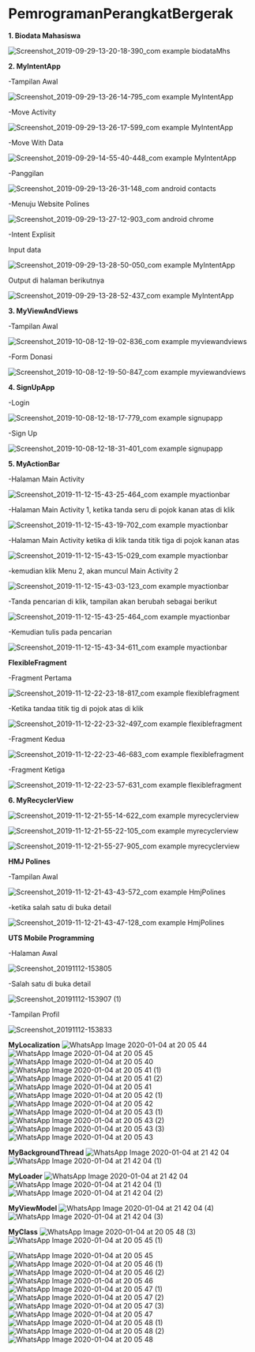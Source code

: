 # PemrogramanPerangkatBergerak

**1. Biodata Mahasiswa**

![Screenshot_2019-09-29-13-20-18-390_com example biodataMhs](https://user-images.githubusercontent.com/54838050/65828984-09abc000-e2cb-11e9-8dde-1a15dfb2b7c6.png)

**2. MyIntentApp**

-Tampilan Awal

![Screenshot_2019-09-29-13-26-14-795_com example MyIntentApp](https://user-images.githubusercontent.com/54838050/65828981-087a9300-e2cb-11e9-8278-92ef73271427.png)

-Move Activity

![Screenshot_2019-09-29-13-26-17-599_com example MyIntentApp](https://user-images.githubusercontent.com/54838050/65828993-103a3780-e2cb-11e9-8ed0-990185e91f5e.png)

-Move With Data

![Screenshot_2019-09-29-14-55-40-448_com example MyIntentApp](https://user-images.githubusercontent.com/54838050/65828982-09132980-e2cb-11e9-89d9-5ce40a3f313f.png)

-Panggilan

![Screenshot_2019-09-29-13-26-31-148_com android contacts](https://user-images.githubusercontent.com/54838050/65828985-09abc000-e2cb-11e9-91a7-70d61254827f.png)

-Menuju Website Polines

![Screenshot_2019-09-29-13-27-12-903_com android chrome](https://user-images.githubusercontent.com/54838050/65828987-0adced00-e2cb-11e9-9b57-0eacfcb9d01d.png)

-Intent Explisit

Input data

![Screenshot_2019-09-29-13-28-50-050_com example MyIntentApp](https://user-images.githubusercontent.com/54838050/65828989-0d3f4700-e2cb-11e9-9504-bbe6e20bd34b.png)

Output di halaman berikutnya 

![Screenshot_2019-09-29-13-28-52-437_com example MyIntentApp](https://user-images.githubusercontent.com/54838050/65828991-0fa1a100-e2cb-11e9-8a22-6e9a3959cb9f.png)

**3. MyViewAndViews**

-Tampilan Awal 

![Screenshot_2019-10-08-12-19-02-836_com example myviewandviews](https://user-images.githubusercontent.com/54838050/66394528-95c29380-e9ff-11e9-9437-2b85b1d771f3.png)

-Form Donasi

![Screenshot_2019-10-08-12-19-50-847_com example myviewandviews](https://user-images.githubusercontent.com/54838050/66394529-965b2a00-e9ff-11e9-87a7-3012315e690f.png)

**4. SignUpApp**

-Login

![Screenshot_2019-10-08-12-18-17-779_com example signupapp](https://user-images.githubusercontent.com/54838050/66394530-96f3c080-e9ff-11e9-8fb9-68f75d111ee1.png)

-Sign Up

![Screenshot_2019-10-08-12-18-31-401_com example signupapp](https://user-images.githubusercontent.com/54838050/66394532-978c5700-e9ff-11e9-924d-a31504cd3000.png)

**5. MyActionBar**

-Halaman Main Activity

![Screenshot_2019-11-12-15-43-25-464_com example myactionbar](https://user-images.githubusercontent.com/54838050/68988082-8c311480-0864-11ea-82c9-f037d5ba9ac0.png)

-Halaman Main Activity 1, ketika tanda seru di pojok kanan atas di klik

![Screenshot_2019-11-12-15-43-19-702_com example myactionbar](https://user-images.githubusercontent.com/54838050/68988070-3ceae400-0864-11ea-90b9-a3ced1b0d550.png)

-Halaman Main Activity ketika di klik tanda titik tiga di pojok kanan atas

![Screenshot_2019-11-12-15-43-15-029_com example myactionbar](https://user-images.githubusercontent.com/54838050/68988066-33617c00-0864-11ea-8830-762d4880c69d.png)

-kemudian klik Menu 2, akan muncul Main Activity 2

![Screenshot_2019-11-12-15-43-03-123_com example myactionbar](https://user-images.githubusercontent.com/54838050/68988069-35c3d600-0864-11ea-86f6-c7f20deab222.png)

-Tanda pencarian di klik, tampilan akan berubah sebagai berikut

![Screenshot_2019-11-12-15-43-25-464_com example myactionbar](https://user-images.githubusercontent.com/54838050/68988114-006bb800-0865-11ea-841d-721fa44579cb.png)

-Kemudian tulis pada pencarian

![Screenshot_2019-11-12-15-43-34-611_com example myactionbar](https://user-images.githubusercontent.com/54838050/68988083-9521e600-0864-11ea-993d-aea5af095032.png)

**FlexibleFragment**

-Fragment Pertama

![Screenshot_2019-11-12-22-23-18-817_com example flexiblefragment](https://user-images.githubusercontent.com/54838050/68988182-1a59ca80-0866-11ea-9fe2-47721dd5399a.png)

-Ketika tandaa titik tig di pojok atas di klik

![Screenshot_2019-11-12-22-23-32-497_com example flexiblefragment](https://user-images.githubusercontent.com/54838050/68988185-1ded5180-0866-11ea-80e5-b9a9d4fd0283.png)

-Fragment Kedua

![Screenshot_2019-11-12-22-23-46-683_com example flexiblefragment](https://user-images.githubusercontent.com/54838050/68988192-2c3b6d80-0866-11ea-879a-00a5f5cb941c.png)

-Fragment Ketiga

![Screenshot_2019-11-12-22-23-57-631_com example flexiblefragment](https://user-images.githubusercontent.com/54838050/68988193-2e9dc780-0866-11ea-89b5-e74951b0d037.png)

**6. MyRecyclerView**

![Screenshot_2019-11-12-21-55-14-622_com example myrecyclerview](https://user-images.githubusercontent.com/54838050/68988240-a966e280-0866-11ea-9c73-cb8d2740e0f4.png)

![Screenshot_2019-11-12-21-55-22-105_com example myrecyclerview](https://user-images.githubusercontent.com/54838050/68988249-cb606500-0866-11ea-9d7a-47312de1d015.png)

![Screenshot_2019-11-12-21-55-27-905_com example myrecyclerview](https://user-images.githubusercontent.com/54838050/68988250-cef3ec00-0866-11ea-8d42-c023eaa87f3a.png)

**HMJ Polines**

-Tampilan Awal

![Screenshot_2019-11-12-21-43-43-572_com example HmjPolines](https://user-images.githubusercontent.com/54838050/68988267-23976700-0867-11ea-877f-a2b5a0646fdf.png)

-ketika salah satu di buka detail

![Screenshot_2019-11-12-21-43-47-128_com example HmjPolines](https://user-images.githubusercontent.com/54838050/68988269-26925780-0867-11ea-832d-c8ac07091fbc.png)

**UTS Mobile Programming**

-Halaman Awal

![Screenshot_20191112-153805](https://user-images.githubusercontent.com/54838050/68988471-b71e6700-086a-11ea-899e-9344ff9863e4.png)

-Salah satu di buka detail

![Screenshot_20191112-153907 (1)](https://user-images.githubusercontent.com/54838050/68988470-b71e6700-086a-11ea-8b3d-328868f9b09d.png)

-Tampilan Profil

![Screenshot_20191112-153833](https://user-images.githubusercontent.com/54838050/68988469-b685d080-086a-11ea-8927-7643b70467f2.png)

**MyLocalization**
![WhatsApp Image 2020-01-04 at 20 05 44](https://user-images.githubusercontent.com/54838050/71767348-154bfa00-2f3e-11ea-8056-70e23586df6b.jpeg)
![WhatsApp Image 2020-01-04 at 20 05 45](https://user-images.githubusercontent.com/54838050/71767349-154bfa00-2f3e-11ea-92ca-461c6c54d20c.jpeg)
![WhatsApp Image 2020-01-04 at 20 05 40](https://user-images.githubusercontent.com/54838050/71767350-15e49080-2f3e-11ea-89c4-cee76b554e37.jpeg)
![WhatsApp Image 2020-01-04 at 20 05 41 (1)](https://user-images.githubusercontent.com/54838050/71767351-15e49080-2f3e-11ea-9aa5-ec160b4ab5c8.jpeg)
![WhatsApp Image 2020-01-04 at 20 05 41 (2)](https://user-images.githubusercontent.com/54838050/71767352-167d2700-2f3e-11ea-9fb6-32687afe8ee1.jpeg)
![WhatsApp Image 2020-01-04 at 20 05 41](https://user-images.githubusercontent.com/54838050/71767353-167d2700-2f3e-11ea-95bd-497613cbb428.jpeg)
![WhatsApp Image 2020-01-04 at 20 05 42 (1)](https://user-images.githubusercontent.com/54838050/71767355-1715bd80-2f3e-11ea-9ee4-e81a5dae3631.jpeg)
![WhatsApp Image 2020-01-04 at 20 05 42](https://user-images.githubusercontent.com/54838050/71767356-1715bd80-2f3e-11ea-8f55-3ad2dfb08fcd.jpeg)
![WhatsApp Image 2020-01-04 at 20 05 43 (1)](https://user-images.githubusercontent.com/54838050/71767357-17ae5400-2f3e-11ea-9f88-7ed6c9e947e7.jpeg)
![WhatsApp Image 2020-01-04 at 20 05 43 (2)](https://user-images.githubusercontent.com/54838050/71767358-17ae5400-2f3e-11ea-8283-10a1263d4e7c.jpeg)
![WhatsApp Image 2020-01-04 at 20 05 43 (3)](https://user-images.githubusercontent.com/54838050/71767359-1846ea80-2f3e-11ea-944e-ffe85c23abda.jpeg)
![WhatsApp Image 2020-01-04 at 20 05 43](https://user-images.githubusercontent.com/54838050/71767360-18df8100-2f3e-11ea-8626-7e7d7d58c467.jpeg)

**MyBackgroundThread**
![WhatsApp Image 2020-01-04 at 21 42 04](https://user-images.githubusercontent.com/54838050/71767460-22b5b400-2f3f-11ea-91ae-74504b4ba555.jpeg)
![WhatsApp Image 2020-01-04 at 21 42 04 (1)](https://user-images.githubusercontent.com/54838050/71767461-234e4a80-2f3f-11ea-8563-44cfd75b0ac0.jpeg)

**MyLoader**
![WhatsApp Image 2020-01-04 at 21 42 04](https://user-images.githubusercontent.com/54838050/71767476-3f51ec00-2f3f-11ea-9c0f-0f2cd81518b3.jpeg)
![WhatsApp Image 2020-01-04 at 21 42 04 (1)](https://user-images.githubusercontent.com/54838050/71767477-3f51ec00-2f3f-11ea-8448-04afb6fca898.jpeg)
![WhatsApp Image 2020-01-04 at 21 42 04 (2)](https://user-images.githubusercontent.com/54838050/71767478-3f51ec00-2f3f-11ea-9191-8a8492e07eff.jpeg)

**MyViewModel**
![WhatsApp Image 2020-01-04 at 21 42 04 (4)](https://user-images.githubusercontent.com/54838050/71767492-5d1f5100-2f3f-11ea-9ac6-7eac17b3ceda.jpeg)
![WhatsApp Image 2020-01-04 at 21 42 04 (3)](https://user-images.githubusercontent.com/54838050/71767493-5d1f5100-2f3f-11ea-98b4-768875086bac.jpeg)


**MyClass**
![WhatsApp Image 2020-01-04 at 20 05 48 (3)](https://user-images.githubusercontent.com/54838050/71767504-7a541f80-2f3f-11ea-8054-96c68fce703f.jpeg)
![WhatsApp Image 2020-01-04 at 20 05 45 (1)](https://user-images.githubusercontent.com/54838050/71767506-7aecb600-2f3f-11ea-9f6d-5f067949dc59.jpeg)

![WhatsApp Image 2020-01-04 at 20 05 45](https://user-images.githubusercontent.com/54838050/71767507-7b854c80-2f3f-11ea-9e11-a3652f0e1ef9.jpeg)
![WhatsApp Image 2020-01-04 at 20 05 46 (1)](https://user-images.githubusercontent.com/54838050/71767508-7b854c80-2f3f-11ea-9034-9accfdba15e7.jpeg)
![WhatsApp Image 2020-01-04 at 20 05 46 (2)](https://user-images.githubusercontent.com/54838050/71767511-7b854c80-2f3f-11ea-84b8-a07472a9e63d.jpeg)
![WhatsApp Image 2020-01-04 at 20 05 46](https://user-images.githubusercontent.com/54838050/71767512-7c1de300-2f3f-11ea-95a9-6ab9a8ed6de7.jpeg)
![WhatsApp Image 2020-01-04 at 20 05 47 (1)](https://user-images.githubusercontent.com/54838050/71767513-7c1de300-2f3f-11ea-972b-ac8f1ee2e955.jpeg)
![WhatsApp Image 2020-01-04 at 20 05 47 (2)](https://user-images.githubusercontent.com/54838050/71767514-7cb67980-2f3f-11ea-9a7f-ab18258123f3.jpeg)
![WhatsApp Image 2020-01-04 at 20 05 47 (3)](https://user-images.githubusercontent.com/54838050/71767515-7cb67980-2f3f-11ea-9dda-a4fa89ce6c6b.jpeg)
![WhatsApp Image 2020-01-04 at 20 05 47](https://user-images.githubusercontent.com/54838050/71767516-7cb67980-2f3f-11ea-9b46-e6b46b111cd5.jpeg)
![WhatsApp Image 2020-01-04 at 20 05 48 (1)](https://user-images.githubusercontent.com/54838050/71767517-7d4f1000-2f3f-11ea-805c-a9bc2f1cf970.jpeg)
![WhatsApp Image 2020-01-04 at 20 05 48 (2)](https://user-images.githubusercontent.com/54838050/71767518-7d4f1000-2f3f-11ea-979b-2fd66f5b76b0.jpeg)
![WhatsApp Image 2020-01-04 at 20 05 48](https://user-images.githubusercontent.com/54838050/71767505-7aecb600-2f3f-11ea-9eaa-e9f36f122310.jpeg)



